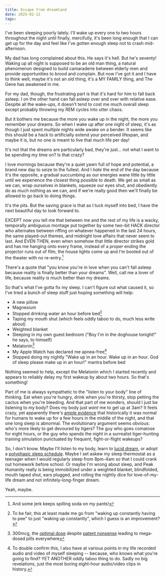 ```yaml
---
title: Escape from dreamland
date: 2025-02-12
tags:
---
```


I've been sleeping poorly lately. I'll wake up every one to two hours throughout the night until finally, mercifully, it's been long enough that I can get up for the day and feel like I've gotten enough sleep not to crash mid-afternoon.

My dad has long complained about this. He says it's hell. But he's seventy! Waking up all night is supposed to be an old man thing, a natural phenomenon designed to build camaraderie between elderly men and provide opportunities to brood and complain. But now I've got it and I have to think well, maybe it's not an old thing, it's a MY FAMILY thing, and The Gene has awakened in me.

For my dad, though, the frustrating part is that it's hard for him to fall back asleep. I on the other hand can fall asleep over and over with relative ease. Despite all the wake-ups, it doesn't tend to cost me much overall sleep except probably throwing my REM cycles into utter chaos.

But it bothers me because the more you wake up in the night, the more you remember your dreams. So when I wake up after one night of sleep, it's as though I just spent *multiple* nights wide awake on a bender. It seems like this should be a hack to artificially extend your perceived lifespan, and maybe it is, but no one is meant to live that much life per day!

It's not that the dreams are particularly bad, they're just... not what I want to be spending my time on? Is that crazy?

I love mornings because they're a quiet yawn full of hope and potential, a brand new day to seize to the fullest. And I *hate* the end of the day because it's the opposite, a gradual succumbing as our energies wane little by little until we experience the closest thing possible to death. We get as small as we can, wrap ourselves in blankets, squeeze our eyes shut, and obediently do as much nothing as we can, and if we're really good then we'll finally be allowed to go back to doing things.

It's the pits. But the saving grace is that as I tuck myself into bed, I have the next beautiful day to look forward to.

EXCEPT now you tell me that between me and the rest of my life is a wacky, temporally ambiguous montage put together by some two-bit HACK director who alternates between riffing on whatever happened in the last 24 hours, the same played-out themes, and midnight love affairs that never seem to last. And EVEN THEN, even when somehow that little director strikes gold and has me hanging onto every frame, instead of a proper ending the projector runs out of film, the house lights come up and I'm booted out of the theater with no re-entry.[^0]

There's a quote that "you know you're in love when you can't fall asleep because reality is finally better than your dreams". Well, call me a lover of life, because reality *is* much better than my dreams. 

So that's what I've gotta fix my sleep. I can't figure out what caused it, so I've tried a bunch of sleep stuff just hoping something will help:
* A new pillow
* Magnesium
* Stopped drinking water an hour before bed[^1]
* Taping my mouth shut (which feels oddly taboo to do, much less write about)
* Weighted blanket
* Sleeping in my own guest bedroom ("Boy I'm in the doghouse tonight!" he says, to himself)
* Melatonin[^2]
* My Apple Watch has declared me apnea-free[^3]
* Stopped doing my nightly "Wake up in an hour. Wake up in an hour. God of sleep please make up in an hour!" mantra before bed

Nothing seemed to help, except the Melatonin which I started recently and appears to reliably delay my first wakeup by about two hours. So that's something!

Part of me is always sympathetic to the "listen to your body" line of thinking. Eat when you're hungry, drink when you're thirsty, stop petting the cactus when you're bleeding. And that part of me wonders, should I just be listening to my body? Does my body just *want* me to get up at 3am? It feels crazy, yet apparently there's [ample evidence](https://www.bbc.com/future/article/20220107-the-lost-medieval-habit-of-biphasic-sleep) that historically it was normal for humans to wake up for a few hours in the middle of the night, and that one long sleep is abnormal. The evolutionary argument seems obvious: who's more likely to get devoured by tigers? The guy who goes comatose for eight hours, or the guy who spends the night in a surrealist tiger-hunting training simulation punctuated by frequent, fight-or-flight wakeups?

So, I don't know. Maybe I'll listen to my body, learn to [lucid dream](https://en.wikipedia.org/wiki/Lucid_dream), or adopt a [polyphasic sleep schedule](https://en.wikipedia.org/wiki/Polyphasic_sleep). Maybe I set askew my sleep thermostat as a teenager when I would regularly sleep from 8pm-4am so that I could crank out homework before school. Or maybe I'm wrong about sleep, and Peak Humanity really is being immobilized under a weighted blanket, blindfolded, mouth taped shut, ears plugged, and rolling the nightly dice for love-of-my-life dream and not infinitely-long-finger dream.

Yeah, maybe.

[^0]: And some jerk keeps spilling soda on my pants!
[^1]: To be fair, this at least made me go from "waking up constantly having to pee" to just "waking up constantly", which I guess is an improvement?
[^2]: 300mcg, the [optimal dose](https://slatestarcodex.com/2018/07/10/melatonin-much-more-than-you-wanted-to-know/) despite [patent nonsense](https://slatestarcodex.com/2018/07/12/did-a-melatonin-patent-inspire-current-dose-confusion/) leading to mega-dosed pills everywhere
[^3]: To double confirm this, I also have at various points in my life recorded audio and video of myself sleeping -- because, who knows what you're going to find? YET ANOTHER oddly taboo thing to do. Sadly no big revelations, just the most boring eight-hour audio/video clips in history.